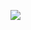 ![](https://raw.githubusercontent.com/h6rd/Hentoid-MaterialYou/935addc7837ee50185548429e48965aff5b11ec6/.idea/!welcome.png)
